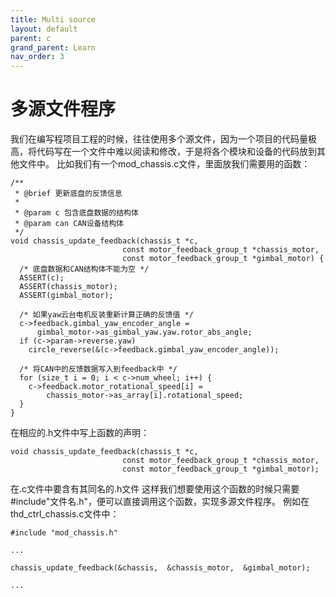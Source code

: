 ```yaml
---
title: Multi source
layout: default
parent: c
grand_parent: Learn
nav_order: 3
---
```


# 多源文件程序

我们在编写程项目工程的时候，往往使用多个源文件，因为一个项目的代码量极高，将代码写在一个文件中难以阅读和修改，于是将各个模块和设备的代码放到其他文件中。
比如我们有一个mod_chassis.c文件，里面放我们需要用的函数：

    /**
     * @brief 更新底盘的反馈信息
     *
     * @param c 包含底盘数据的结构体
     * @param can CAN设备结构体
     */
    void chassis_update_feedback(chassis_t *c,
                             const motor_feedback_group_t *chassis_motor,
                             const motor_feedback_group_t *gimbal_motor) {
      /* 底盘数据和CAN结构体不能为空 */
      ASSERT(c);
      ASSERT(chassis_motor);
      ASSERT(gimbal_motor);

      /* 如果yaw云台电机反装重新计算正确的反馈值 */
      c->feedback.gimbal_yaw_encoder_angle =
          gimbal_motor->as_gimbal_yaw.yaw.rotor_abs_angle;
      if (c->param->reverse.yaw)
        circle_reverse(&(c->feedback.gimbal_yaw_encoder_angle));

      /* 将CAN中的反馈数据写入到feedback中 */
      for (size_t i = 0; i < c->num_wheel; i++) {
        c->feedback.motor_rotational_speed[i] =
            chassis_motor->as_array[i].rotational_speed;
      }
    }

在相应的.h文件中写上函数的声明：

    void chassis_update_feedback(chassis_t *c,
                             const motor_feedback_group_t *chassis_motor,
                             const motor_feedback_group_t *gimbal_motor);

在.c文件中要含有其同名的.h文件
这样我们想要使用这个函数的时候只需要#include"文件名.h"，便可以直接调用这个函数，实现多源文件程序。
例如在thd_ctrl_chassis.c文件中：

    #include "mod_chassis.h"

    ...

    chassis_update_feedback(&chassis,  &chassis_motor,  &gimbal_motor);

    ...
